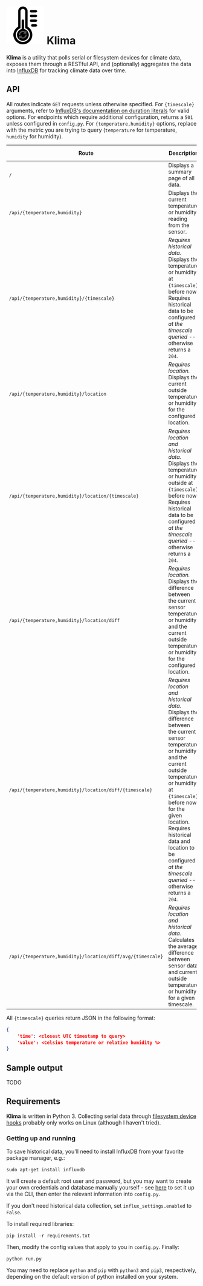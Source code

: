 # ![](icon.png) Klima
**Klima** is a utility that polls serial or filesystem devices for climate data, exposes them through a RESTful API, and (optionally) aggregates the data into [InfluxDB](https://github.com/influxdata/influxdb) for tracking climate data over time.

## API
All routes indicate `GET` requests unless otherwise specified. For `{timescale}` arguments, refer to [InfluxDB's documentation on duration literals](https://docs.influxdata.com/influxdb/v1.2/query_language/spec/#durations) for valid options. For endpoints which require additional configuration, returns a `501` unless configured in `config.py`. For `{temperature,humidity}` options, replace with the metric you are trying to query (`temperature` for temperature, `humidity` for humidity).

| Route                                                       | Description                                                                                                                                                                                                                                                                                                                             | Example                                      | Example explanation                                                             |
|-------------------------------------------------------------|-----------------------------------------------------------------------------------------------------------------------------------------------------------------------------------------------------------------------------------------------------------------------------------------------------------------------------------------|----------------------------------------------|---------------------------------------------------------------------------------|
| `/`                                                         | Displays a summary page of all data.                                                                                                                                                                                                                                                                                                    | N/A                                          | N/A                                                                             |
| `/api/{temperature,humidity}`                               | Displays the current temperature or humidity reading from the sensor.                                                                                                                                                                                                                                                                   | `GET /api/temperature`                       | Returns current temperature reading                                             |
| `/api/{temperature,humidity}/{timescale}`                   | _Requires historical data._ Displays the temperature or humidity at `{timescale}` before now. Requires historical data to be configured _at the timescale queried_ -- otherwise returns a `204`.                                                                                                                                        | `GET /api/temperature/5m`                    | Returns the temperature 5 minutes ago                                           |
| `/api/{temperature,humidity}/location`                      | _Requires location._ Displays the current outside temperature or humidity for the configured location.                                                                                                                                                                                                                                  | `GET /api/humidity/location`                 | Returns the current outside humidity                                            |
| `/api/{temperature,humidity}/location/{timescale}`          | _Requires location and historical data._ Displays the temperature or humidity outside at `{timescale}` before now. Requires historical data to be configured _at the timescale queried_ -- otherwise returns a `204`.                                                                                                                   | `GET /api/temperature/location/16s`          | Returns the outside temperature 16 seconds ago                                  |
| `/api/{temperature,humidity}/location/diff`                 | _Requires location._ Displays the difference between the current sensor temperature or humidity and the current outside temperature or humidity for the configured location.                                                                                                                                                            | `GET /api/humidity/location/diff`            | Returns the current difference between sensor and outside humidity              |
| `/api/{temperature,humidity}/location/diff/{timescale}`     | _Requires location and historical data._ Displays the difference between the current sensor temperature or humidity and the current outside temperature or humidity at `{timescale}` before now for the given location. Requires historical data and location to be configured _at the timescale queried_ -- otherwise returns a `204`. | `GET /api/humidity/location/diff/2d`         | Returns the difference between sensor and outside humidity 2 days ago           |
| `/api/{temperature,humidity}/location/diff/avg/{timescale}` | _Requires location and historical data._ Calculates the average difference between sensor data and current outside temperature or humidity for a given timescale.                                                                                                                                                                       | `GET /api/temperature/location/diff/avg/24h` | Displays the 24 hour average difference between outside and inside temperatures |

All `{timescale}` queries return JSON in the following format:

```json
{
    'time': <closest UTC timestamp to query>
    'value': <Celsius temperature or relative humidity %>
}
```

## Sample output
TODO

## Requirements
**Klima** is written in Python 3. Collecting serial data through [filesystem device hooks](https://en.wikipedia.org/wiki/Everything_is_a_file) probably only works on Linux (although I haven't tried).

### Getting up and running
To save historical data, you'll need to install InfluxDB from your favorite package manager, e.g.:
```
sudo apt-get install influxdb
```
It will create a default root user and password, but you may want to create your own credentials and database manually yourself - see [here](https://docs.influxdata.com/influxdb/v1.2/query_language/authentication_and_authorization/) to set it up via the CLI, then enter the relevant information into `config.py`. 

If you don't need historical data collection, set `influx_settings.enabled` to `False`.

To install required libraries:

```
pip install -r requirements.txt
```

Then, modify the config values that apply to you in `config.py`. Finally:

```
python run.py
```

You may need to replace `python` and `pip` with `python3` and `pip3`, respectively, depending on the default version of python installed on your system.

